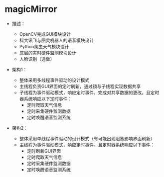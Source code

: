# magicMirror

- 描述：
    - OpenCV完成GUI模块设计
    - 科大讯飞与图灵机器人的语音模块设计
    - Python爬虫天气模块设计
    - 底层的实时硬件监测模块设计
    - 人脸识别（选做）

- 架构1：
    - 整体采用多线程事件驱动的设计模式
    - 主线程负责GUI界面的定时刷新，通过锁与子线程实现数据共享
    - 子线程为事件驱动模式，响应定时事件，完成对共享数据的更改。且定时器系统响应以下定时事件：
        - 定时爬取天气信息
        - 定时采集硬件监测数据
        - 定时唤醒语音监测系统
        
- 架构2：
    - 整体采用单线程事件驱动的设计模式（有可能出现阻塞影响界面刷新）
    - 主线程为事件驱动模式，响应定时事件。且定时器系统响应以下事件：
        - 定时刷新GUI界面
        - 定时爬取天气信息
        - 定时采集硬件监测数据
        - 定时唤醒语音监测系统
